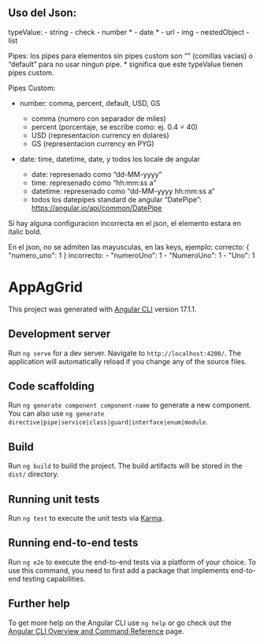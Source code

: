 ## Uso del Json:

typeValue:
    - string
    - check
    - number * 
    - date *
    - url
    - img
    - nestedObject
    - list

Pipes:
los pipes para elementos sin pipes custom son “” (comillas vacias) o “default” para no usar ningun pipe. * significa que este typeValue tienen pipes custom.

Pipes Custom:
- number: comma, percent, default, USD, GS 
    - comma (numero con separador de miles)
    - percent (porcentaje, se escribe como: ej. 0.4 = 40)
    - USD (representacion currency en dolares)
    - GS (representacion currency en PYG)

- date: time, datetime, date, y todos los locale de angular
    - date: represenado como “dd-MM-yyyy”
    - time: represenado como “hh:mm:ss a”
    - datetime: represenado como “dd-MM-yyyy hh:mm:ss a”
    - todos los datepipes standard de angular “DatePipe”: https://angular.io/api/common/DatePipe

Si hay alguna configuracion incorrecta en el json, el elemento estara en italic bold.


En el json, no se admiten las mayusculas, en las keys, ejemplo:
correcto: 
{
	"numero_uno": 1
}
incorrecto: 
    - "numeroUno": 1
    - "NumeroUno": 1
    - "Uno": 1


# AppAgGrid

This project was generated with [Angular CLI](https://github.com/angular/angular-cli) version 17.1.1.

## Development server

Run `ng serve` for a dev server. Navigate to `http://localhost:4200/`. The application will automatically reload if you change any of the source files.

## Code scaffolding

Run `ng generate component component-name` to generate a new component. You can also use `ng generate directive|pipe|service|class|guard|interface|enum|module`.

## Build

Run `ng build` to build the project. The build artifacts will be stored in the `dist/` directory.

## Running unit tests

Run `ng test` to execute the unit tests via [Karma](https://karma-runner.github.io).

## Running end-to-end tests

Run `ng e2e` to execute the end-to-end tests via a platform of your choice. To use this command, you need to first add a package that implements end-to-end testing capabilities.

## Further help

To get more help on the Angular CLI use `ng help` or go check out the [Angular CLI Overview and Command Reference](https://angular.io/cli) page.
